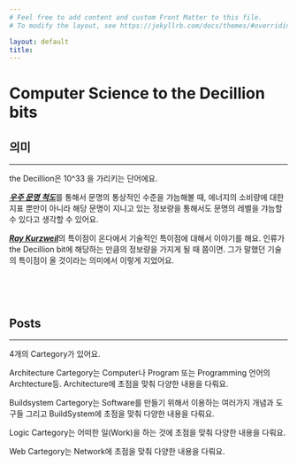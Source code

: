 ```yaml
---
# Feel free to add content and custom Front Matter to this file.
# To modify the layout, see https://jekyllrb.com/docs/themes/#overriding-theme-defaults

layout: default
title:
---
```


# Computer Science to the Decillion bits

## 의미
---
the Decillion은 10^33 을 가리키는 단어에요.

[***우주 문명 척도***](https://namu.wiki/w/%EC%9A%B0%EC%A3%BC%20%EB%AC%B8%EB%AA%85%EC%9D%98%20%EC%B2%99%EB%8F%84)를 통해서 문명의 통상적인 수준을 갸늠해볼 때, 에너지의 소비량에 대한 지표 뿐만이 아니라 해당 문명이 지니고 있는 정보량을 통해서도 문명의 레벨을 갸늠할 수 있다고 생각할 수 있어요.

[***Ray Kurzweil***](https://namu.wiki/w/%EB%A0%88%EC%9D%B4%20%EC%BB%A4%EC%A6%88%EC%99%80%EC%9D%BC)의 특이점이 온다에서 기술적인 특이점에 대해서 이야기를 해요. 인류가 the Decillion bit에 해당하는 만큼의 정보량을 가지게 될 때 쯤이면. 그가 말했던 기술의 특이점이 올 것이라는 의미에서 이렇게 지었어요.

&#160;

&#160;

## Posts
---
4개의 Cartegory가 있어요.

Architecture Cartegory는 Computer나 Program 또는 Programming 언어의 Archtecture등. Architecture에 초점을 맞춰 다양한 내용을 다뤄요.

Buildsystem Cartegory는 Software를 만들기 위해서 이용하는 여러가지 개념과 도구들 그리고 BuildSystem에 초점을 맞춰 다양한 내용을 다뤄요.

Logic Cartegory는 어떠한 일(Work)을 하는 것에 초점을 맞춰 다양한 내용을 다뤄요.

Web Cartegory는 Network에 초점을 맞춰 다양한 내용을 다뤄요.